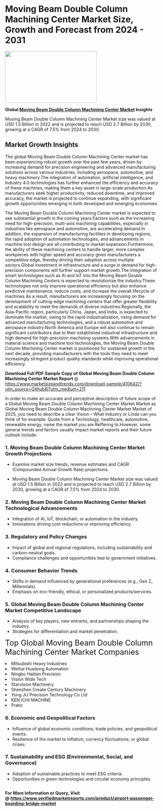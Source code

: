 <H1>Moving Beam Double Column Machining Center Market Size, Growth and Forecast from 2024 - 2031</H1><img class="aligncenter size-medium wp-image-584254" src="https://thirdeyenews.in/wp-content/uploads/2024/09/Global-Market-Research-300x168.jpeg" alt="" width="300" height="168" /><p><strong>Global&nbsp;<a href="https://www.marketsizeandtrends.com/download-sample/410642/?utm_source=Github8j?utm_medium=211">Moving Beam Double Column Machining Center Market</a> Insights</strong></p><p>Moving Beam Double Column Machining Center Market size was valued at USD 1.5 Billion in 2022 and is projected to reach USD 2.7 Billion by 2030, growing at a CAGR of 7.5% from 2024 to 2030.</p><p><h2>Market Growth Insights</h2> <p>The global Moving Beam Double Column Machining Center market has been experiencing robust growth over the past few years, driven by increasing demand for precision engineering and advanced manufacturing solutions across various industries, including aerospace, automotive, and heavy machinery.The integration of automation, artificial intelligence, and Industry 4.0 technologies has further enhanced the efficiency and accuracy of these machines, making them a key asset in large-scale production.As manufacturers seek higher productivity, reduced downtime, and improved accuracy, the market is projected to continue expanding, with significant growth opportunities emerging in both developed and emerging economies.</p> <p>The Moving Beam Double Column Machining Center market is expected to see substantial growth in the coming years.Factors such as the increasing need for high-precision, multi-axis machining capabilities, especially in industries like aerospace and automotive, are accelerating demand.In addition, the expansion of manufacturing facilities in developing regions, the rapid adoption of automation technologies, and advancements in machine tool design are all contributing to market expansion.Furthermore, the ability of these machining centers to handle larger, more complex workpieces with higher speed and accuracy gives manufacturers a competitive edge, thereby driving their adoption across multiple sectors.Global investment in infrastructure and a surge in demand for high-precision components will further support market growth.The integration of smart technologies such as AI and IoT into the Moving Beam Double Column Machining Centers is expected to revolutionize the industry.These technologies not only improve operational efficiency but also enhance predictive maintenance, reduce costs, and increase the overall lifecycle of machines.As a result, manufacturers are increasingly focusing on the development of cutting-edge machining centers that offer greater flexibility and scalability to meet the demands of diverse industries.Regionally, the Asia-Pacific region, particularly China, Japan, and India, is expected to dominate the market, owing to the rapid industrialization, rising demand for advanced manufacturing technologies, and a robust automotive and aerospace industry.North America and Europe will also continue to remain significant contributors due to their established industrial infrastructure and high demand for high-precision machining systems.With advancements in material science and machine tool technologies, the Moving Beam Double Column Machining Center market is positioned for sustained growth in the next decade, providing manufacturers with the tools they need to meet increasingly stringent product quality standards while improving operational efficiency.<p><span class=""><strong>Download Full PDF Sample Copy of Global Moving Beam Double Column Machining Center Market Report</strong> @ <a href="https://www.marketsizeandtrends.com/download-sample/410642/?utm_source=Github8j?utm_medium=211" target="_blank">https://www.marketsizeandtrends.com/download-sample/410642/?utm_source=Github8j?utm_medium=211</a></span></p><p>In order to make an accurate and perceptive description of future scope of a Global&nbsp;Moving Beam Double Column Machining Center Market Market as Global&nbsp;Moving Beam Double Column Machining Center Market Market of 2025, you need to describe a clear Vision &ndash; What Industry or Linda can you think of for example: Quote from a Technology, healthcare, automotive, renewable energy, name the market you are Reffering to.However, some general trends and factors usually impact market reports and their future outlook include:</p><h3>1.&nbsp;<strong>Moving Beam Double Column Machining Center Market Growth Projections</strong></h3><ul><li>Examine market size trends, revenue estimates and CAGR (Compounded Annual Growth Rate) projections.</li><li><p>Moving Beam Double Column Machining Center Market size was valued at USD 1.5 Billion in 2022 and is projected to reach USD 2.7 Billion by 2030, growing at a CAGR of 7.5% from 2024 to 2030.</p></li></ul><h3>2.&nbsp;<strong>Moving Beam Double Column Machining Center Market Technological Advancements</strong></h3><ul><li>Integration of AI, IoT, blockchain, or automation in the industry.</li><li>Innovations driving cost reductions or improving efficiency.</li></ul><h3>3.&nbsp;<strong>Regulatory and Policy Changes</strong></h3><ul><li>Impact of global and regional regulations, including sustainability and carbon-neutral goals.</li><li>Compliance challenges and opportunities tied to government initiatives.</li></ul><h3>4.&nbsp;<strong>Consumer Behavior Trends</strong></h3><ul><li>Shifts in demand influenced by generational preferences (e.g., Gen Z, Millennials).</li><li>Emphasis on eco-friendly, ethical, or personalized products/services.</li></ul><h3>5.&nbsp;<strong>Global Moving Beam Double Column Machining Center Market Competitive Landscape</strong></h3><ul><li>Analysis of key players, new entrants, and partnerships shaping the industry.</li><li>Strategies for differentiation and market penetration.</li></ul><p data-pm-slice="1 1 []"><span style="color: inherit; font-family: inherit; font-size: 25px;">Top Global Moving Beam Double Column Machining Center Market Companies</span></p><div class="" data-test-id=""><p><li>Mitsubishi Heavy Industries</li><li> Weihai Huadong Automation</li><li> Ningbo Haitian Precision</li><li> Vision Wide Tech</li><li> Starvision Machinery</li><li> Shenzhen Create Century Machinery</li><li> Yong JU Precision Technology Co Ltd</li><li> KEN ICHI MACHINE</li><li> Pratic</li></p></div><h3>6.&nbsp;<strong>Economic and Geopolitical Factors</strong></h3><ul><li>Influence of global economic conditions, trade policies, and geopolitical events.</li><li>Resilience of the market to inflation, currency fluctuations, or global crises.</li></ul><h3>7.&nbsp;<strong>Sustainability and ESG (Environmental, Social, and Governance)</strong></h3><ul><li>Adoption of sustainable practices to meet ESG criteria.</li><li>Opportunities in green technologies and circular economy principles.</li></ul><h2><strong style="font-size: 14px;">For More Information or Query, Visit @&nbsp;</strong><a style="background-color: #ffffff; font-size: 14px;" href="https://www.marketsizeandtrends.com/report/moving-beam-double-column-machining-center-market/" target="_blank">https://www.verifiedmarketreports.com/product/airport-passenger-boarding-bridge-market</a></h2>